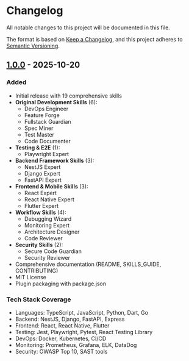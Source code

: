 # Changelog

All notable changes to this project will be documented in this file.

The format is based on [Keep a Changelog](https://keepachangelog.com/en/1.0.0/),
and this project adheres to [Semantic Versioning](https://semver.org/spec/v2.0.0.html).

## [1.0.0] - 2025-10-20

### Added
- Initial release with 19 comprehensive skills
- **Original Development Skills** (6):
  - DevOps Engineer
  - Feature Forge
  - Fullstack Guardian
  - Spec Miner
  - Test Master
  - Code Documenter
- **Testing & E2E** (1):
  - Playwright Expert
- **Backend Framework Skills** (3):
  - NestJS Expert
  - Django Expert
  - FastAPI Expert
- **Frontend & Mobile Skills** (3):
  - React Expert
  - React Native Expert
  - Flutter Expert
- **Workflow Skills** (4):
  - Debugging Wizard
  - Monitoring Expert
  - Architecture Designer
  - Code Reviewer
- **Security Skills** (2):
  - Secure Code Guardian
  - Security Reviewer
- Comprehensive documentation (README, SKILLS_GUIDE, CONTRIBUTING)
- MIT License
- Plugin packaging with package.json

### Tech Stack Coverage
- Languages: TypeScript, JavaScript, Python, Dart, Go
- Backend: NestJS, Django, FastAPI, Express
- Frontend: React, React Native, Flutter
- Testing: Jest, Playwright, Pytest, React Testing Library
- DevOps: Docker, Kubernetes, CI/CD
- Monitoring: Prometheus, Grafana, ELK, DataDog
- Security: OWASP Top 10, SAST tools

[1.0.0]: https://github.com/YOUR-USERNAME/fullstack-dev-skills-plugin/releases/tag/v1.0.0
